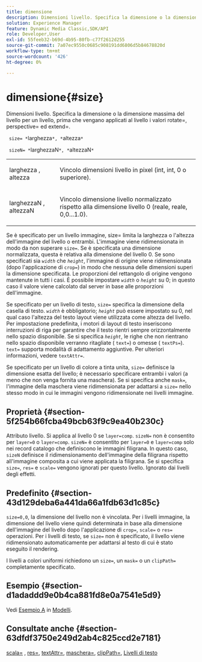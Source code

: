 ```yaml
---
title: dimensione
description: Dimensioni livello. Specifica la dimensione o la dimensione massima del livello per un livello, prima che vengano applicati al livello i valori rotate=, perspective= ed extend=.
solution: Experience Manager
feature: Dynamic Media Classic,SDK/API
role: Developer,User
exl-id: 55feeb32-b69d-4b95-80fb-c77f2612d255
source-git-commit: 7a07ec9550c0685c908191dd6806d5b84678820d
workflow-type: tm+mt
source-wordcount: '426'
ht-degree: 0%

---
```


# dimensione{#size}

Dimensioni livello. Specifica la dimensione o la dimensione massima del livello per un livello, prima che vengano applicati al livello i valori rotate=, perspective= ed extend=.

` size= *`larghezza`*, *`altezza`*`

` sizeN= *`larghezzaN`*, *`altezzaN`*`

<table id="simpletable_FBE17D736F93485AA0053BF447B4CC9F"> 
 <tr class="strow"> 
  <td class="stentry"> <p> <span class="codeph"> <span class="varname"> larghezza </span>, <span class="varname"> altezza </span> </span> </p> </td> 
  <td class="stentry"> <p>Vincolo dimensioni livello in pixel (int, int, 0 o superiore). </p> </td> 
 </tr> 
 <tr class="strow"> 
  <td class="stentry"> <p> <span class="codeph"> <span class="varname"> larghezzaN </span>, <span class="varname"> altezzaN </span> </span> </p> </td> 
  <td class="stentry"> <p>Vincolo dimensione livello normalizzato rispetto alla dimensione livello 0 (reale, reale, 0,0...1.0). </p> </td> 
 </tr> 
</table>

Se è specificato per un livello immagine, size= limita la larghezza o l&#39;altezza dell&#39;immagine del livello o entrambi. L&#39;immagine viene ridimensionata in modo da non superare `size=`. Se è specificata una dimensione normalizzata, questa è relativa alla dimensione del livello 0. Se sono specificati sia *`width`* che *`height`*, l&#39;immagine di origine viene ridimensionata (dopo l&#39;applicazione di `crop=`) in modo che nessuna delle dimensioni superi la dimensione specificata. Le proporzioni del rettangolo di origine vengono mantenute in tutti i casi. È possibile impostare *`width`* o *`height`* su 0; in questo caso il valore viene calcolato dal server in base alle proporzioni dell&#39;immagine.

Se specificato per un livello di testo, `size=` specifica la dimensione della casella di testo. *`width`* è obbligatorio; *`height`* può essere impostato su 0, nel qual caso l&#39;altezza del testo layout viene utilizzata come altezza del livello. Per impostazione predefinita, i motori di layout di testo inseriscono interruzioni di riga per garantire che il testo rientri sempre orizzontalmente nello spazio disponibile. Se si specifica *`height`*, le righe che non rientrano nello spazio disponibile verranno ritagliate ( `text=`) o omesse ( `textPs=`). `text=` supporta modalità di adattamento aggiuntive. Per ulteriori informazioni, vedere `textAttr=`.

Se specificato per un livello di colore a tinta unita, `size=` definisce la dimensione esatta del livello; è necessario specificare entrambi i valori (a meno che non venga fornita una maschera). Se si specifica anche `mask=`, l&#39;immagine della maschera viene ridimensionata per adattarsi a `size=` nello stesso modo in cui le immagini vengono ridimensionate nei livelli immagine.

## Proprietà {#section-5f254b66fcba49bcb63f9c9ea40b230c}

Attributo livello. Si applica al livello 0 se `layer=comp`. `sizeN=` non è consentito per `layer=0` o `layer=comp`. `sizeN=` è consentito per `layer=0` e `layer=comp` solo nei record catalogo che definiscono le immagini filigrana. In questo caso, `sizeN` definisce il ridimensionamento dell&#39;immagine della filigrana rispetto all&#39;immagine composita a cui viene applicata la filigrana. Se si specifica `size=`, `res=` e `scale=` vengono ignorati per questo livello. Ignorato dai livelli degli effetti.

## Predefinito {#section-43d129deba6a441da66a1fdb63d1c85c}

`size=0,0`, la dimensione del livello non è vincolata. Per i livelli immagine, la dimensione del livello viene quindi determinata in base alla dimensione dell&#39;immagine del livello dopo l&#39;applicazione di `crop=`, `scale=` o `res=` operazioni. Per i livelli di testo, se `size=` non è specificato, il livello viene ridimensionato automaticamente per adattarsi al testo di cui è stato eseguito il rendering.

I livelli a colori uniformi richiedono un `size=`, un `mask=` o un `clipPath=` completamente specificato.

## Esempio {#section-d1adaddd9e0b4ca881fd8e0a7541e5d9}

Vedi [Esempio A](../../../../../is-api/http-ref/image-serving-api-ref/c-http-protocol-reference/c-templates/r-example-a.md#reference-c78ea82e8a1646738e764fa6685dfbac) in [Modelli](../../../../../is-api/http-ref/image-serving-api-ref/c-http-protocol-reference/c-templates/c-templates.md#concept-3cd2d2adae0e41b2979b9640244d4d3e).

## Consultate anche {#section-63dfdf3750e249d2ab4c825ccd2e7181}

[scala=](../../../../../is-api/http-ref/image-serving-api-ref/c-http-protocol-reference/c-command-reference/r-is-http-scale.md#reference-098c30cea1764f189e6f7c7e400cc065) , [res=](../../../../../is-api/http-ref/image-serving-api-ref/c-http-protocol-reference/c-command-reference/r-res.md#reference-3d6fe416801148dea0f786f2b5169e55), [textAttr=](../../../../../is-api/http-ref/image-serving-api-ref/c-http-protocol-reference/c-command-reference/r-textattr.md#reference-ff00484fa3244286abeff34911f7ec0d), [maschera=](../../../../../is-api/http-ref/image-serving-api-ref/c-http-protocol-reference/c-command-reference/r-mask.md#reference-922254e027404fb890b850e2723ee06e), [clipPath=](../../../../../is-api/http-ref/image-serving-api-ref/c-http-protocol-reference/c-command-reference/r-clippath.md#reference-8139b1b52dc54749b51b109521ddf83d), [Livelli di testo](../../../../../is-api/http-ref/image-serving-api-ref/c-http-protocol-reference/c-text-formatting/r-text-layers.md#reference-47e78cfb18134db5ab09e17af14a6a8f)
